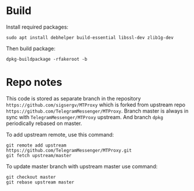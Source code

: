 # Build

Install required packages:

~~~~~
sudo apt install debhelper build-essential libssl-dev zlib1g-dev
~~~~~

Then build package:

~~~~~
dpkg-buildpackage -rfakeroot -b
~~~~~


# Repo notes

This code is stored as separate branch in the repository `https://github.com/sigsergv/MTProxy`
which is forked from upstream repo `https://github.com/TelegramMessenger/MTProxy`. Branch master
is always in sync with `TelegramMessenger/MTProxy` upstream. And branch `dpkg` periodically
rebased on master.

To add upstream remote, use this command:

~~~~~
git remote add upstream https://github.com/TelegramMessenger/MTProxy.git
git fetch upstream/master
~~~~~

To update master branch with upstream master use command:

~~~~~
git checkout master
git rebase upstream master
~~~~~
